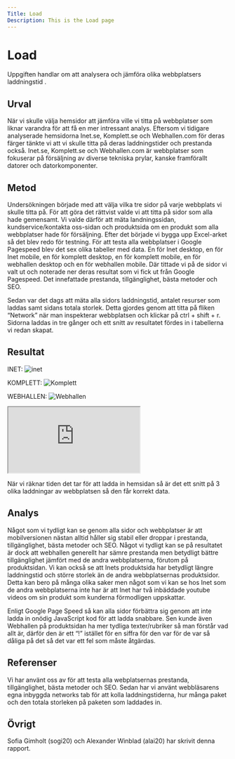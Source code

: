 ```yaml
---
Title: Load
Description: This is the Load page
---
```


Load
=======================

Uppgiften handlar om att analysera och jämföra olika webbplatsers laddningstid . 

Urval
-----------------------

När vi skulle välja hemsidor att jämföra ville vi titta på webbplatser som liknar varandra för att få en mer intressant analys. Eftersom vi tidigare analyserade hemsidorna Inet.se, Komplett.se och Webhallen.com för deras färger tänkte vi att vi skulle titta på deras laddningstider och prestanda också. Inet.se, Komplett.se och Webhallen.com är webbplatser som fokuserar på försäljning av diverse tekniska prylar, kanske framförallt datorer och datorkomponenter. 

Metod
-----------------------

Undersökningen började med att välja vilka tre sidor på varje webbplats vi skulle titta på. För att göra det rättvist valde vi att titta på sidor som alla hade gemensamt. Vi valde därför att mäta landningssidan, kundservice/kontakta oss-sidan och produktsida om en produkt som alla webbplatser hade för försäljning. Efter det började vi bygga upp Excel-arket så det blev redo för testning. För att testa alla webbplatser i Google Pagespeed blev det sex olika tabeller med data. En för Inet desktop, en för Inet mobile, en för komplett desktop, en för komplett mobile, en för webhallen desktop och en för webhallen mobile. Där tittade vi på de sidor vi valt ut och noterade ner deras resultat som vi fick ut från Google Pagespeed. Det innefattade prestanda, tillgänglighet, bästa metoder och SEO. 

Sedan var det dags att mäta alla sidors laddningstid, antalet resurser som laddas samt sidans totala storlek. Detta gjordes genom att titta på fliken “Network” när man inspekterar webbplatsen och klickar på ctrl + shift + r. Sidorna laddas in tre gånger och ett snitt av resultatet fördes in i tabellerna vi redan skapat. 

Resultat
-----------------------

INET:
<img class="full-img" src="./../assets/img/inet.png" alt="inet">

KOMPLETT:
<img class="full-img" src="./../assets/img/komplett.png" alt="Komplett">

WEBHALLEN:
<img class="full-img" src="./../assets/img/webhallen.png" alt="Webhallen">

<iframe class="excel" src="https://docs.google.com/spreadsheets/d/e/2PACX-1vRqLlQofEB7omuLjdAL11NrNt2euc8XLxeJepvqIDQLXSzvo_WA0ZiNAqkUFBhTCO7RCbPyJ29oqQcN/pubhtml?gid=0&amp;single=true&amp;widget=true&amp;headers=false"></iframe>

När vi räknar tiden det tar för att ladda in hemsidan så är det ett snitt på 3 olika laddningar av webbplatsen så den får korrekt data.

Analys
-----------------------

Något som vi tydligt kan se genom alla sidor och webbplatser är att mobilversionen nästan alltid håller sig stabil eller droppar i prestanda, tillgänglighet, bästa metoder och SEO. Något vi tydligt kan se på resultatet är dock att webhallen generellt har sämre prestanda men betydligt bättre tillgänglighet jämfört med de andra webbplatserna, förutom på produktsidan. Vi kan också se att Inets produktsida har betydligt längre laddningstid och större storlek än de andra webbplatsernas produktsidor. Detta kan bero på många olika saker men något som vi kan se hos Inet som de andra webbplatserna inte har är att Inet har två inbäddade youtube videos om sin produkt som kunderna förmodligen uppskattar. 

Enligt Google Page Speed så kan alla sidor förbättra sig genom att inte ladda in onödig JavaScript kod för att ladda snabbare. Sen kunde även Webhallen på produktsidan ha mer tydliga texter/rubriker så man förstår vad allt är, därför den är ett “!” istället för en siffra för den var för de var så dåliga på det så det var ett fel som måste åtgärdas.

Referenser
-----------------------

Vi har använt oss av <a href="https://pagespeed.web.dev/"></a> för att testa alla webplatsernas prestanda, tillgänglighet, bästa metoder och SEO. Sedan har vi använt webbläsarens egna inbyggda networks tab för att kolla laddningstiderna, hur många paket och den totala storleken på paketen som laddades in.


Övrigt
-----------------------

Sofia Gimholt (sogi20) och Alexander Winblad (alai20) har skrivit denna rapport. 


